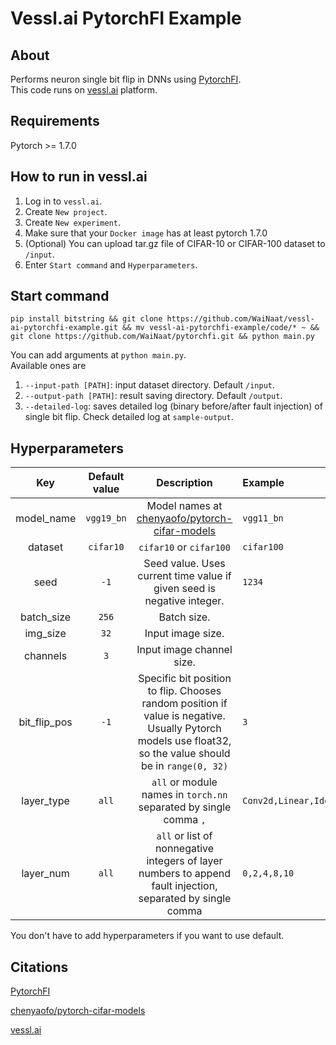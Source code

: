 # Vessl.ai PytorchFI Example

## About
Performs neuron single bit flip in DNNs using [PytorchFI](https://github.com/pytorchfi/pytorchfi).    
This code runs on [vessl.ai](https://vessl.ai/) platform.

## Requirements
Pytorch >= 1.7.0

## How to run in vessl.ai
1. Log in to `vessl.ai`.
2. Create `New project`.
3. Create `New experiment`.
4. Make sure that your `Docker image` has at least pytorch 1.7.0
5. (Optional) You can upload tar.gz file of CIFAR-10 or CIFAR-100 dataset to `/input`.
6. Enter `Start command` and `Hyperparameters`.

## Start command
```
pip install bitstring && git clone https://github.com/WaiNaat/vessl-ai-pytorchfi-example.git && mv vessl-ai-pytorchfi-example/code/* ~ && git clone https://github.com/WaiNaat/pytorchfi.git && python main.py
```

You can add arguments at `python main.py`.    
Available ones are    
1. `--input-path [PATH]`: input dataset directory. Default `/input`.
2. `--output-path [PATH]`: result saving directory. Default `/output`.
3. `--detailed-log`: saves detailed log (binary before/after fault injection) of single bit flip. Check detailed log at `sample-output`.

## Hyperparameters
| Key | Default value | Description | Example |
|:---:|:-----:|:-----------:|:--------|
|model_name|`vgg19_bn`|Model names at [chenyaofo/pytorch-cifar-models](https://github.com/chenyaofo/pytorch-cifar-models)|`vgg11_bn`|     
|dataset|`cifar10`|`cifar10` or `cifar100`|`cifar100`|
|seed|`-1`|Seed value. Uses current time value if given seed is negative integer.|`1234`|
|batch_size|`256`|Batch size.||
|img_size|`32`|Input image size.||
|channels|`3`|Input image channel size.||
|bit_flip_pos|`-1`|Specific bit position to flip. Chooses random position if value is negative. Usually Pytorch models use float32, so the value should be in `range(0, 32)`|`3`|
|layer_type|`all`|`all` or module names in `torch.nn` separated by single comma `,`|`Conv2d,Linear,Identity`|
|layer_num|`all`|`all` or list of nonnegative integers of layer numbers to append fault injection, separated by single comma|`0,2,4,8,10`|

You don't have to add hyperparameters if you want to use default.

## Citations
[PytorchFI](https://github.com/pytorchfi/pytorchfi)

[chenyaofo/pytorch-cifar-models](https://github.com/chenyaofo/pytorch-cifar-models)

[vessl.ai](https://vessl.ai/)